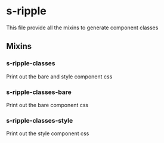 # s-ripple

This file provide all the mixins to generate component classes


## Mixins


### s-ripple-classes

Print out the bare and style component css


### s-ripple-classes-bare

Print out the bare component css


### s-ripple-classes-style

Print out the style component css